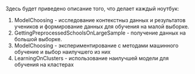Здесь будет приведено описание того, что делает каждый ноутбук:

1) ModelChoosing - исследование контекстныз данных и результатов учеников и формирование данных для обучения на малой выборке.
2) GettingPreprocessedSchoolsOnLargeSample - получение данных на большой выборке.
3) ModelChoosing - экспериментирование с методами машинного обучение и выбор наилучшего из них
4) LearningOnClusters - использование наилучшей модели для обучения на кластерах
